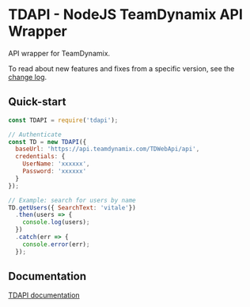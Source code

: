 # TDAPI - NodeJS TeamDynamix API Wrapper
API wrapper for TeamDynamix.

To read about new features and fixes from a specific version, see the [change log](CHANGELOG.md).

## Quick-start
```javascript
const TDAPI = require('tdapi');

// Authenticate
const TD = new TDAPI({
  baseUrl: 'https://api.teamdynamix.com/TDWebApi/api',
  credentials: {
    UserName: 'xxxxxx',
    Password: 'xxxxxx'
  }
});

// Example: search for users by name
TD.getUsers({ SearchText: 'vitale'})
  .then(users => {
    console.log(users);
  })
  .catch(err => {
    console.error(err);
  });
```

## Documentation
[TDAPI documentation](https://livvitale.github.io/tdapi/)